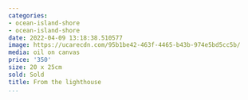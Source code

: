 ```yaml
---
categories:
- ocean-island-shore
- ocean-island-shore
date: 2022-04-09 13:18:38.510577
image: https://ucarecdn.com/95b1be42-463f-4465-b43b-974e5bd5cc5b/
media: oil on canvas
price: '350'
size: 20 x 25cm
sold: Sold
title: From the lighthouse
...
```

